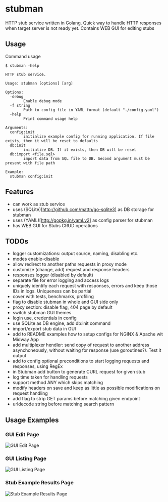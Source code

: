 # stubman
HTTP stub service written in Golang. Quick way to handle HTTP responses when target server is not ready yet. Contains WEB GUI for editing stubs

## Usage
Command usage

```
$ stubman -help

HTTP stub service.

Usage: stubman [options] [arg]

Options:
  -debug
    	Enable debug mode
  -f string
    	Path to config file in YAML format (default "./config.yaml")
  -help
    	Print command usage help

Arguments:
  config:init
    	initialize example config for running application. If file exists, then it will be reset to defaults
  db:init
    	initialize DB. If it exists, then DB will be reset
  db:import <file.sql>
    	import data from SQL file to DB. Second argument must be present with file path

Example:
  stubman config:init

```

## Features
- can work as stub service
- uses (SQLite)[http://github.com/mattn/go-sqlite3] as DB storage for stubman
- uses (YAML)[http://gopkg.in/yaml.v2] as config parser for stubman
- has WEB GUI for Stubs CRUD operations


## TODOs
- logger customizations: output source, naming, disabling etc.
- modes enable-disable
- allow redirect to another paths requests in proxy mode
- customize (change, add) request and response headers
- responses logger (disabled by default)
- separate file for error logging and access logs
- uniquely identify each request with responses, errors and keep those IDs in logs. Uniqueness can be partial
- cover with tests, benchmarks, profiling
- flag to disable stubman in whole and GUI side only
- proxy section: disable flag, 404 page by default
- switch stubman GUI themes 
- login use, credentials in config
- use SQLite as DB engine, add db:init command
- import/export stub data in GUI
- add to README examples how to setup configs for NGINX & Apache wit Midway App
- add multiplexer hendler: send copy of request to another address asynchoneously, without waiting for response (use goroutines?). Test it output
- add to config optional preconditions to start logging requests and responses, using RegEx
- in Stubman add button to generate CURL request for given stub
- log time taken for handling requests
- support method ANY which skips matching
- modify headers on save and keep as little as possible modifications on request handling
- add flag to strip GET params before matching given endpoint
- urldecode string before matching search pattern

## Usage Examples
### GUI Edit Page
![GUI Edit Page](https://monosnap.com/file/sJig2qUqVUfFFdydwSEq5gqvrBl0Be.png)

### GUI Listing Page
![GUI Listing Page](https://monosnap.com/file/W3y4wCF6rc2CGDPiA0hRP8pwEMr14K.png)

### Stub Example Results Page
![Stub Example Results Page](https://monosnap.com/file/tFjt6aXeJ1RtW6Jo82SP1vA9ySXlyp.png)
